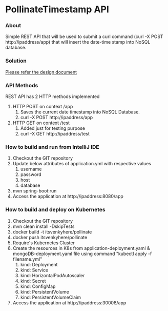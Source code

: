 # PollinateTimestamp API

### About
Simple REST API that will be used to submit a curl command (curl -X POST http://ipaddress/app) that will insert the date-time stamp into NoSQL database.

### Solution
[Please refer the design document](https://github.com/itsvenkyhere/Pollinate-Service-Management-Tech-Assignment/blob/main/Section-1/HighLevelDesign.pdf)

### API Methods
REST API has 2 HTTP methods implemented
1. HTTP POST on context /app
   1. Saves the current date timestamp into NoSQL Database.
   2. curl -X POST http://ipaddress/app
2. HTTP GET on context /test
   1. Added just for testing purpose
   2. curl -X GET http://ipaddress/test

### How to build and run from IntelliJ IDE
1. Checkout the GIT repository
2. Update below attributes of application.yml with respective values
   1. username
   2. password
   3. host
   4. database
3. mvn spring-boot:run
4. Access the application at http://ipaddress:8080/app

### How to build and deploy on Kubernetes
1. Checkout the GIT repository
2. mvn clean install -DskipTests
3. docker build -t itsvenkyhere/pollinate
4. docker push itsvenkyhere/pollinate
5. Require's Kubernetes Cluster
6. Create the resources in K8s from application-deployment.yaml & mongoDB-deployment.yaml file using command "kubectl apply -f filename.yml"
   1. kind: Deployment
   2. kind: Service
   3. kind: HorizontalPodAutoscaler
   4. kind: Secret
   5. kind: ConfigMap
   6. kind: PersistentVolume
   7. kind: PersistentVolumeClaim
7. Access the application at http://ipaddress:30008/app